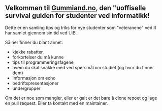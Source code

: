 ## Velkommen til **[Gummiand.no](http://gummiand.no)**, den "uoffiselle survival guiden for studenter ved informatikk!

Dette er en samling tips og triks for nye studenter som "veteranene" ved II har samlet gjennom sin tid ved UiB. 

Så her finner du blant annet: 
- kjekke rabatter, 
- forkortelser du må kunne
- tips til programmeringsfagene
- hvem du skal snakke med ved spørsmål om studiet (og hvor du finner dem) 
- Informasjon om echo
- bedriftspresentasjoner
- undergrupper

Om det er noe som mangler, eller er galt er det bare å clone repoet og lage en pull request. Eller ta kontakt med en maintainer. 
